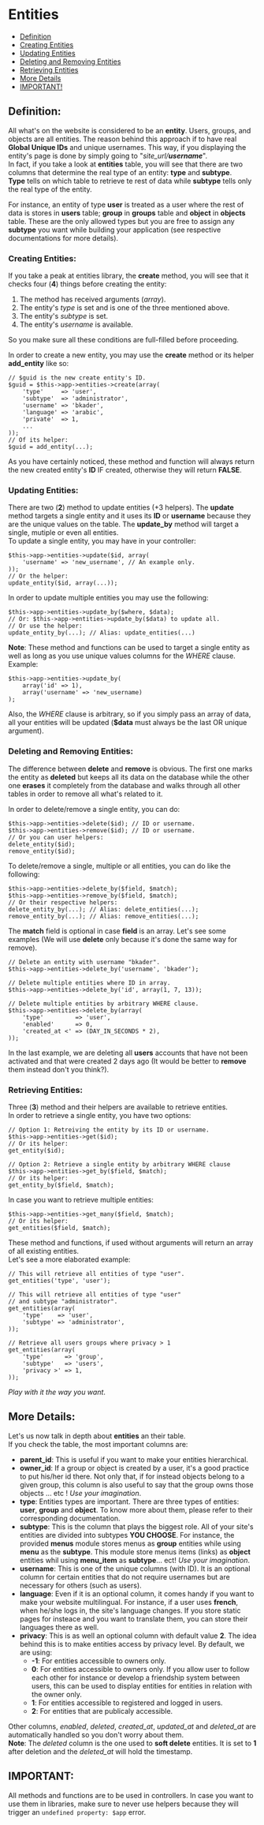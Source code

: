 # Entities

* [Definition](#definition)  
* [Creating Entities](#creating-entities)
* [Updating Entities](#updating-entities)
* [Deleting and Removing Entities](#deleting-and-removing-entities)
* [Retrieving Entities](#retrieving-entities)
* [More Details](#more-details)
* [IMPORTANT!](#important)  

## Definition:
All what's on the website is considered to be an **entity**. Users, groups, and objects are all entities. The reason behind this approach if to have real **Global Unique IDs** and unique usernames. This way, if you displaying the entity's page is done by simply going to "*site_url/__username__*".  
In fact, if you take a look at **entities** table, you will see that there are two columns that determine the real type of an entity: **type** and **subtype**.  
**Type** tells on which table to retrieve te rest of data while **subtype** tells only the real type of the entity.  

For instance, an entity of type **user** is treated as a user where the rest of data is stores in **users** table; **group** in **groups** table and **object** in **objects** table. These are the only allowed types but you are free to assign any **subtype** you want while building your application (see respective documentations for more details).

### Creating Entities:
If you take a peak at entities library, the **create** method, you will see that it checks four (**4**) things before creating the entity:  
1. The method has received arguments (*array*).
2. The entity's *type* is set and is one of the three mentioned above.
3. The entity's *subtype* is set.
4. The entity's *username* is available.

So you make sure all these conditions are full-filled before proceeding.  

In order to create a new entity, you may use the **create** method or its helper **add_entity** like so:  

    // $guid is the new create entity's ID.
    $guid = $this->app->entities->create(array(
	    'type'     => 'user',
	    'subtype'  => 'administrator',
	    'username' => 'bkader',
	    'language' => 'arabic',
	    'private'  => 1,
	    ...
    ));
    // Of its helper:
    $guid = add_entity(...);
As you have certainly noticed, these method and function will always return the new created entity's **ID** IF created, otherwise they will return **FALSE**.

### Updating Entities:
There are two (**2**) method to update entities (+3 helpers). The **update** method targets a single entity and it uses its **ID** or **username** because they are the unique values on the table. The **update_by** method will target a single, mutiple or even all entities.  
To update a single entity, you may have in your controller:  

    $this->app->entities->update($id, array(
	    'username' => 'new_username', // An example only.
    ));
    // Or the helper:
    update_entity($id, array(...));
In order to update multiple entities you may use the following:   

    $this->app->entities->update_by($where, $data);
    // Or: $this->app->entities->update_by($data) to update all.
    // Or use the helper:
    update_entity_by(...); // Alias: update_entities(...)
**Note**: These method and functions can be used to target a single entity as well as long as you use unique values columns for the *WHERE* clause. Example:

    $this->app->entities->update_by(
	    array('id' => 1), 
	    array('username' => 'new_username)
    );
Also, the *WHERE* clause is arbitrary, so if you simply pass an array of data, all your entities will be updated (**$data** must always be the last OR unique argument).

### Deleting and Removing Entities:
The difference between **delete** and **remove** is obvious. The first one marks the entity as **deleted** but keeps all its data on the database while the other one **erases** it completely from the database and walks through all other tables in order to remove all what's related to it.  

In order to delete/remove a single entity, you can do:  

    $this->app->entities->delete($id); // ID or username.
    $this->app->entities->remove($id); // ID or username.
    // Or you can user helpers:
    delete_entity($id);
    remove_entity($id);
To delete/remove a single, multiple or all entities, you can do like the following:  

    $this->app->entities->delete_by($field, $match);
    $this->app->entities->remove_by($field, $match);
    // Or their respective helpers:
    delete_entity_by(...); // Alias: delete_entities(...);
    remove_entity_by(...); // Alias: remove_entities(...);
The **match** field is optional in case **field** is an array. Let's see some examples (We will use **delete** only because it's done the same way for remove).  

    // Delete an entity with username "bkader".
    $this->app->entities->delete_by('username', 'bkader');

    // Delete multiple entities where ID in array.
    $this->app->entities->delete_by('id', array(1, 7, 13));

    // Delete multiple entities by arbitrary WHERE clause.
    $this->app->entities->delete_by(array(
	    'type'         => 'user',
	    'enabled'      => 0,
	    'created_at <' => (DAY_IN_SECONDS * 2),
    ));
In the last example, we are deleting all **users** accounts that have not been activated and that were created 2 days ago (It would be better to **remove** them instead don't you think?).

### Retrieving Entities:
Three (**3**) method and their helpers are available to retrieve entities.  
In order to retrieve a single entity, you have two options:

    // Option 1: Retreiving the entity by its ID or username.
    $this->app->entities->get($id);
    // Or its helper:
    get_entity($id);

    // Option 2: Retrieve a single entity by arbitrary WHERE clause
    $this->app->entities->get_by($field, $match);
    // Or its helper:
    get_entity_by($field, $match);
In case you want to retrieve multiple entities:  

    $this->app->entities->get_many($field, $match);
    // Or its helper:
    get_entities($field, $match);
These method and functions, if used without arguments will return an array of all existing entities.  
Let's see a more elaborated example:  

    // This will retrieve all entities of type "user".
    get_entities('type', 'user');

    // This will retrieve all entities of type "user"
    // and subtype "administrator".
    get_entities(array(
	    'type'    => 'user',
	    'subtype' => 'administrator',
    ));

    // Retrieve all users groups where privacy > 1
    get_entities(array(
	    'type'      => 'group',
	    'subtype'   => 'users',
	    'privacy >' => 1,
    ));
*Play with it the way you want*.

## More Details:
Let's us now talk in depth about **entities** an their table.  
If you check the table, the most important columns are:  
* __parent_id__: This is useful if you want to make your entities hierarchical.
* __owner_id__: If a group or object is created by a user, it's a good practice to put his/her id there. Not only that, if for instead objects belong to a given group, this column is also useful to say that the group owns those objects ... etc ! *Use your imagination*.
* __type__: Entities types are important. There are three types of entities: **user**, **group** and **object**. To know more about them, please refer to their corresponding documentation.
* __subtype__: This is the column that plays the biggest role. All of your site's entities are divided into subtypes **YOU CHOOSE**. For instance, the provided **menus** module stores menus as **group** entities while using **menu** as the **subtype**. This module store menus items (links) as **object** entities whil using **menu_item** as **subtype**... ect! *Use your imagination*.
* __username__: This is one of the unique columns (with ID). It is an optional column for certain entities that do not require usernames but are necessary for others (such as users).
* __language__: Even if it is an optional column, it comes handy if you want to make your website multilingual. For instance, if a user uses **french**, when he/she logs in, the site's language changes. If you store static pages for insteace and you want to translate them, you can store their languages there as well.
* __privacy__: This is as well an optional column with default value **2**. The idea behind this is to make entities access by privacy level. By default, we are using:
	* __-1__: For entities accessible to owners only.
	* __0__: For entities accessible to owners only. If you allow user to follow each other for instance or develop a friendship system between users, this can be used to display entities for entities in relation with the owner only.
	* __1__: For entities accessible to registered and logged in users.
	* __2__: For entities that are publicaly accessible.

Other columns, *enabled*, *deleted*, *created_at*, *updated_at* and *deleted_at* are automatically handled so you don't worry about them.  
**Note**: The *deleted* column is the one used to **soft delete** entities. It is set to **1** after deletion and the *deleted_at* will hold the timestamp.

## IMPORTANT:
All methods and functions are to be used in controllers. In case you want to use them in libraries, make sure to never use helpers because they will trigger an `undefined property: $app` error.

